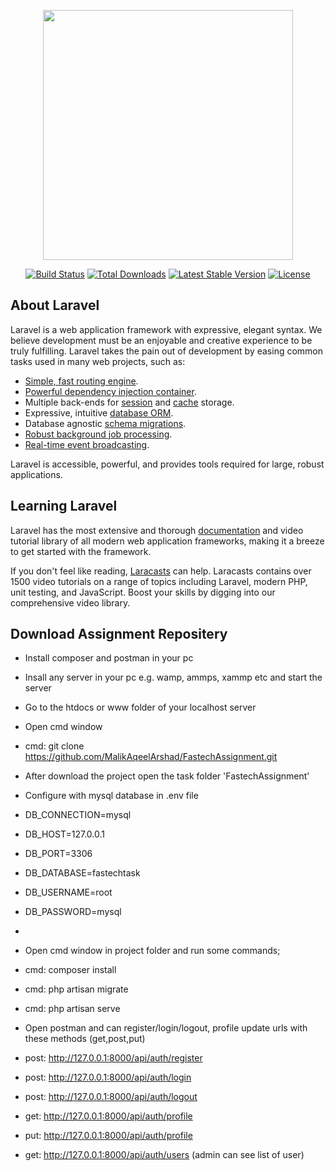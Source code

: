 <p align="center"><a href="https://laravel.com" target="_blank"><img src="https://raw.githubusercontent.com/laravel/art/master/logo-lockup/5%20SVG/2%20CMYK/1%20Full%20Color/laravel-logolockup-cmyk-red.svg" width="400"></a></p>

<p align="center">
<a href="https://travis-ci.org/laravel/framework"><img src="https://travis-ci.org/laravel/framework.svg" alt="Build Status"></a>
<a href="https://packagist.org/packages/laravel/framework"><img src="https://img.shields.io/packagist/dt/laravel/framework" alt="Total Downloads"></a>
<a href="https://packagist.org/packages/laravel/framework"><img src="https://img.shields.io/packagist/v/laravel/framework" alt="Latest Stable Version"></a>
<a href="https://packagist.org/packages/laravel/framework"><img src="https://img.shields.io/packagist/l/laravel/framework" alt="License"></a>
</p>

## About Laravel

Laravel is a web application framework with expressive, elegant syntax. We believe development must be an enjoyable and creative experience to be truly fulfilling. Laravel takes the pain out of development by easing common tasks used in many web projects, such as:

- [Simple, fast routing engine](https://laravel.com/docs/routing).
- [Powerful dependency injection container](https://laravel.com/docs/container).
- Multiple back-ends for [session](https://laravel.com/docs/session) and [cache](https://laravel.com/docs/cache) storage.
- Expressive, intuitive [database ORM](https://laravel.com/docs/eloquent).
- Database agnostic [schema migrations](https://laravel.com/docs/migrations).
- [Robust background job processing](https://laravel.com/docs/queues).
- [Real-time event broadcasting](https://laravel.com/docs/broadcasting).

Laravel is accessible, powerful, and provides tools required for large, robust applications.

## Learning Laravel

Laravel has the most extensive and thorough [documentation](https://laravel.com/docs) and video tutorial library of all modern web application frameworks, making it a breeze to get started with the framework.

If you don't feel like reading, [Laracasts](https://laracasts.com) can help. Laracasts contains over 1500 video tutorials on a range of topics including Laravel, modern PHP, unit testing, and JavaScript. Boost your skills by digging into our comprehensive video library.

## Download Assignment Repositery
- Install composer and postman in your pc
- Insall any server in your pc e.g. wamp, ammps, xammp etc and start the server
- Go to the htdocs or www folder of your localhost server
- Open cmd window
- cmd: git clone https://github.com/MalikAqeelArshad/FastechAssignment.git
- After download the project open the task folder 'FastechAssignment'
- Configure with mysql database in .env file
- DB_CONNECTION=mysql
- DB_HOST=127.0.0.1
- DB_PORT=3306
- DB_DATABASE=fastechtask
- DB_USERNAME=root
- DB_PASSWORD=mysql
- 
- Open cmd window in project folder and run some commands;
- cmd: composer install
- cmd: php artisan migrate
- cmd: php artisan serve

- Open postman and can register/login/logout, profile update urls with these methods (get,post,put)
- post: http://127.0.0.1:8000/api/auth/register
- post: http://127.0.0.1:8000/api/auth/login
- post: http://127.0.0.1:8000/api/auth/logout
- get: http://127.0.0.1:8000/api/auth/profile
- put: http://127.0.0.1:8000/api/auth/profile
- get: http://127.0.0.1:8000/api/auth/users (admin can see list of user)

